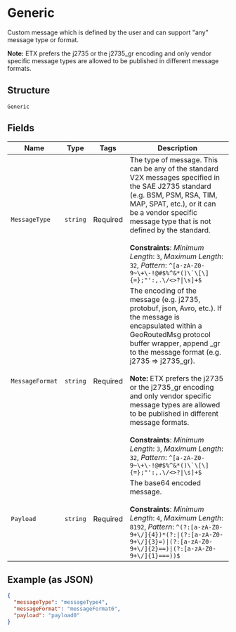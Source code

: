 
# Generic

Custom message which is defined by the user and can support "any" message type or format.

**Note:** ETX prefers the j2735 or the j2735_gr encoding and only vendor specific message types are allowed to be published in different message formats.

## Structure

`Generic`

## Fields

| Name | Type | Tags | Description |
|  --- | --- | --- | --- |
| `MessageType` | `string` | Required | The type of message. This can be any of the standard V2X messages specified in the SAE J2735 standard (e.g. BSM, PSM, RSA, TIM, MAP, SPAT, etc.), or it can be a vendor specific message type that is not defined by the standard.<br><br>**Constraints**: *Minimum Length*: `3`, *Maximum Length*: `32`, *Pattern*: ``^[a-zA-Z0-9~\+\-!@#$%^&*()\`\[\]{=};"':,.\/<>?\|\s]+$`` |
| `MessageFormat` | `string` | Required | The encoding of the message (e.g. j2735, protobuf, json, Avro, etc.). If the message is encapsulated within a GeoRoutedMsg protocol buffer wrapper, append _gr to the message format (e.g. j2735 => j2735_gr).<br><br>**Note:** ETX prefers the j2735 or the j2735_gr encoding and only vendor specific message types are allowed to be published in different message formats.<br><br>**Constraints**: *Minimum Length*: `3`, *Maximum Length*: `32`, *Pattern*: ``^[a-zA-Z0-9~\+\-!@#$%^&*()\`\[\]{=};"':,.\/<>?\|\s]+$`` |
| `Payload` | `string` | Required | The base64 encoded message.<br><br>**Constraints**: *Minimum Length*: `4`, *Maximum Length*: `8192`, *Pattern*: `^(?:[a-zA-Z0-9+\/]{4})*(?:\|(?:[a-zA-Z0-9+\/]{3}=)\|(?:[a-zA-Z0-9+\/]{2}==)\|(?:[a-zA-Z0-9+\/]{1}===))$` |

## Example (as JSON)

```json
{
  "messageType": "messageType4",
  "messageFormat": "messageFormat6",
  "payload": "payload0"
}
```

